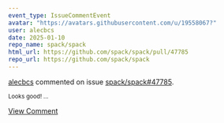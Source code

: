 ```yaml
---
event_type: IssueCommentEvent
avatar: "https://avatars.githubusercontent.com/u/19558067?"
user: alecbcs
date: 2025-01-10
repo_name: spack/spack
html_url: https://github.com/spack/spack/pull/47785
repo_url: https://github.com/spack/spack
---
```


<a href='https://github.com/alecbcs' target='_blank'>alecbcs</a> commented on issue <a href='https://github.com/spack/spack/pull/47785' target='_blank'>spack/spack#47785</a>.

<small>Looks good! ...</small>

<a href='https://github.com/spack/spack/pull/47785' target='_blank'>View Comment</a>